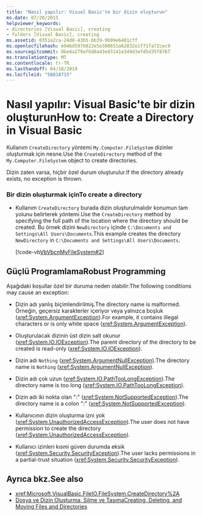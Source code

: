 ```yaml
---
title: "Nasıl yapılır: Visual Basic'te bir dizin oluşturun"
ms.date: 07/20/2015
helpviewer_keywords:
- directories [Visual Basic], creating
- folders [Visual Basic], creating
ms.assetid: 0351a2ca-24d8-43b5-bb39-9b99e6401cff
ms.openlocfilehash: e94bd597b022e5e380651a62832e1f71fa72cec9
ms.sourcegitcommit: 0be8a279af6d8a43e03141e349d3efd5d35f8767
ms.translationtype: MT
ms.contentlocale: tr-TR
ms.lasthandoff: 04/18/2019
ms.locfileid: "58818715"
---
```

# <a name="how-to-create-a-directory-in-visual-basic"></a><span data-ttu-id="e1afe-102">Nasıl yapılır: Visual Basic'te bir dizin oluşturun</span><span class="sxs-lookup"><span data-stu-id="e1afe-102">How to: Create a Directory in Visual Basic</span></span>
<span data-ttu-id="e1afe-103">Kullanım `CreateDirectory` yöntemi `My.Computer.FileSystem` dizinler oluşturmak için nesne.</span><span class="sxs-lookup"><span data-stu-id="e1afe-103">Use the `CreateDirectory` method of the `My.Computer.FileSystem` object to create directories.</span></span>  
  
 <span data-ttu-id="e1afe-104">Dizin zaten varsa, hiçbir özel durum oluşturulur.</span><span class="sxs-lookup"><span data-stu-id="e1afe-104">If the directory already exists, no exception is thrown.</span></span>  
  
### <a name="to-create-a-directory"></a><span data-ttu-id="e1afe-105">Bir dizin oluşturmak için</span><span class="sxs-lookup"><span data-stu-id="e1afe-105">To create a directory</span></span>  
  
-   <span data-ttu-id="e1afe-106">Kullanım `CreateDirectory` burada dizin oluşturulmalıdır konumun tam yolunu belirterek yöntemi.</span><span class="sxs-lookup"><span data-stu-id="e1afe-106">Use the `CreateDirectory` method by specifying the full path of the location where the directory should be created.</span></span> <span data-ttu-id="e1afe-107">Bu örnek dizini `NewDirectory` içinde `C:\Documents and Settings\All Users\Documents`.</span><span class="sxs-lookup"><span data-stu-id="e1afe-107">This example creates the directory `NewDirectory` in `C:\Documents and Settings\All Users\Documents`.</span></span>  
  
     [!code-vb[VbVbcnMyFileSystem#2](~/samples/snippets/visualbasic/VS_Snippets_VBCSharp/VbVbcnMyFileSystem/VB/Class1.vb#2)]  
  
## <a name="robust-programming"></a><span data-ttu-id="e1afe-108">Güçlü Programlama</span><span class="sxs-lookup"><span data-stu-id="e1afe-108">Robust Programming</span></span>  
 <span data-ttu-id="e1afe-109">Aşağıdaki koşullar özel bir duruma neden olabilir:</span><span class="sxs-lookup"><span data-stu-id="e1afe-109">The following conditions may cause an exception:</span></span>  
  
-   <span data-ttu-id="e1afe-110">Dizin adı yanlış biçimlendirilmiş.</span><span class="sxs-lookup"><span data-stu-id="e1afe-110">The directory name is malformed.</span></span> <span data-ttu-id="e1afe-111">Örneğin, geçersiz karakterler içeriyor veya yalnızca boşluk (<xref:System.ArgumentException>).</span><span class="sxs-lookup"><span data-stu-id="e1afe-111">For example, it contains illegal characters or is only white space (<xref:System.ArgumentException>).</span></span>  
  
-   <span data-ttu-id="e1afe-112">Oluşturulacak dizinin üst dizin salt okunur (<xref:System.IO.IOException>).</span><span class="sxs-lookup"><span data-stu-id="e1afe-112">The parent directory of the directory to be created is read-only (<xref:System.IO.IOException>).</span></span>  
  
-   <span data-ttu-id="e1afe-113">Dizin adı `Nothing` (<xref:System.ArgumentNullException>).</span><span class="sxs-lookup"><span data-stu-id="e1afe-113">The directory name is `Nothing` (<xref:System.ArgumentNullException>).</span></span>  
  
-   <span data-ttu-id="e1afe-114">Dizin adı çok uzun (<xref:System.IO.PathTooLongException>).</span><span class="sxs-lookup"><span data-stu-id="e1afe-114">The directory name is too long (<xref:System.IO.PathTooLongException>).</span></span>  
  
-   <span data-ttu-id="e1afe-115">Dizin adı iki nokta olan ":" (<xref:System.NotSupportedException>).</span><span class="sxs-lookup"><span data-stu-id="e1afe-115">The directory name is a colon ":" (<xref:System.NotSupportedException>).</span></span>  
  
-   <span data-ttu-id="e1afe-116">Kullanıcının dizin oluşturma izni yok (<xref:System.UnauthorizedAccessException>).</span><span class="sxs-lookup"><span data-stu-id="e1afe-116">The user does not have permission to create the directory (<xref:System.UnauthorizedAccessException>).</span></span>  
  
-   <span data-ttu-id="e1afe-117">Kullanıcı izinleri kısmi güven durumda eksik (<xref:System.Security.SecurityException>).</span><span class="sxs-lookup"><span data-stu-id="e1afe-117">The user lacks permissions in a partial-trust situation (<xref:System.Security.SecurityException>).</span></span>  
  
## <a name="see-also"></a><span data-ttu-id="e1afe-118">Ayrıca bkz.</span><span class="sxs-lookup"><span data-stu-id="e1afe-118">See also</span></span>

- <xref:Microsoft.VisualBasic.FileIO.FileSystem.CreateDirectory%2A>
- [<span data-ttu-id="e1afe-119">Dosya ve Dizin Oluşturma, Silme ve Taşıma</span><span class="sxs-lookup"><span data-stu-id="e1afe-119">Creating, Deleting, and Moving Files and Directories</span></span>](../../../../visual-basic/developing-apps/programming/drives-directories-files/creating-deleting-and-moving-files-and-directories.md)
